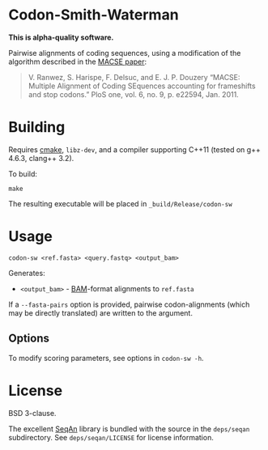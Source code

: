 # Codon-Smith-Waterman
**This is alpha-quality software.**

Pairwise alignments of coding sequences, using a modification of the algorithm described in the
[MACSE paper](http://dx.doi.org/10.1371/journal.pone.0022594):

> V. Ranwez, S. Harispe, F. Delsuc, and E. J. P. Douzery 
> “MACSE: Multiple Alignment of Coding SEquences accounting for frameshifts and stop codons.” 
> PloS one, vol. 6, no. 9, p. e22594, Jan. 2011.

# Building

Requires [cmake](http://www.cmake.org), `libz-dev`, and a compiler supporting C++11 (tested on g++ 4.6.3, clang++ 3.2).

To build:

    make

The resulting executable will be placed in `_build/Release/codon-sw`

# Usage

    codon-sw <ref.fasta> <query.fastq> <output_bam>

Generates:

* `<output_bam>` - [BAM](http://samtools.sourceforge.net/)-format alignments to `ref.fasta`

If a `--fasta-pairs` option is provided, pairwise codon-alignments (which may
be directly translated) are written to the argument.

## Options

To modify scoring parameters, see options in `codon-sw -h`.

# License

BSD 3-clause.

The excellent [SeqAn](http://www.seqan.de/) library is bundled with the source
in the `deps/seqan` subdirectory. See `deps/seqan/LICENSE` for license information.
